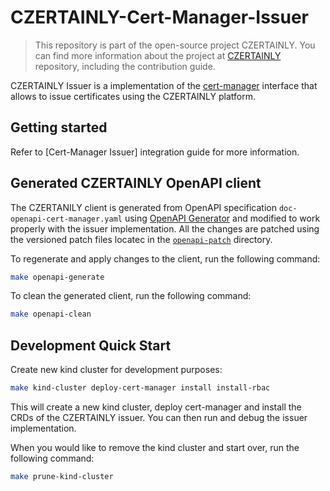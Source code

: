 # CZERTAINLY-Cert-Manager-Issuer

> This repository is part of the open-source project CZERTAINLY. You can find more information about the project at [CZERTAINLY](https://github.com/CZERTAINLY/CZERTAINLY) repository, including the contribution guide.

CZERTAINLY Issuer is a implementation of the [cert-manager](https://cert-manager.io/) interface that allows to issue certificates using the CZERTAINLY platform.

## Getting started

Refer to [Cert-Manager Issuer] integration guide for more information.


## Generated CZERTAINLY OpenAPI client

The CZERTANILY client is generated from OpenAPI specification `doc-openapi-cert-manager.yaml` using [OpenAPI Generator](https://openapi-generator.tech/) and modified to work properly with the issuer implementation. All the changes are patched using the versioned patch files locatec in the [`openapi-patch`](openapi-patch) directory.

To regenerate and apply changes to the client, run the following command:
```bash
make openapi-generate
```

To clean the generated client, run the following command:
```bash
make openapi-clean
```

## Development Quick Start

Create new kind cluster for development purposes:
```bash
make kind-cluster deploy-cert-manager install install-rbac
```

This will create a new kind cluster, deploy cert-manager and install the CRDs of the CZERTAINLY issuer.
You can then run and debug the issuer implementation.

When you would like to remove the kind cluster and start over, run the following command:
```bash
make prune-kind-cluster
```
